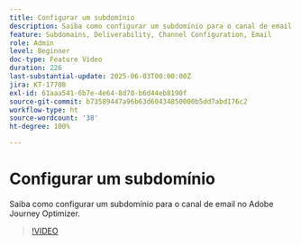 ```yaml
---
title: Configurar um subdomínio
description: Saiba como configurar um subdomínio para o canal de email no Adobe Journey Optimizer.
feature: Subdomains, Deliverability, Channel Configuration, Email
role: Admin
level: Beginner
doc-type: Feature Video
duration: 226
last-substantial-update: 2025-06-03T00:00:00Z
jira: KT-17708
exl-id: 61aaa541-6b7e-4e64-8d70-b6d44eb8190f
source-git-commit: b73589447a96b63d60434850000b5dd7abd176c2
workflow-type: ht
source-wordcount: '38'
ht-degree: 100%

---
```


# Configurar um subdomínio

Saiba como configurar um subdomínio para o canal de email no Adobe Journey Optimizer.

>[!VIDEO](https://video.tv.adobe.com/v/3463230/?learn=on&enablevpops&captions=por_br)
